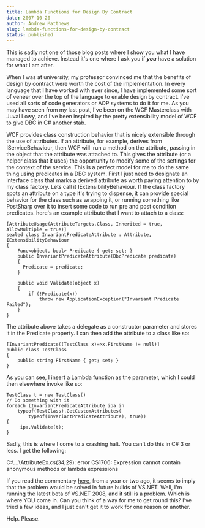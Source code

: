 ```yaml
---
title: Lambda Functions for Design By Contract
date: 2007-10-20
author: Andrew Matthews
slug: lambda-functions-for-design-by-contract
status: published
---
```


This is sadly not one of those blog posts where I show you what I have managed to achieve. Instead it's one where I ask you if ***you*** have a solution for what I am after.

When I was at university, my professor convinced me that the benefits of design by contract were worth the cost of the implementation. In every language that I have worked with ever since, I have implemented some sort of veneer over the top of the language to enable design by contract. I've used all sorts of code generators or AOP systems to do it for me. As you may have seen from my last post, I've been on the WCF Masterclass with Juval Lowy, and I've been inspired by the pretty extensibility model of WCF to give DBC in C\# another stab.

WCF provides class construction behavior that is nicely extensible through the use of attributes. If an attribute, for example, derives from IServiceBehaviour, then WCF will  run a method on the attribute, passing in the object that the attribute was attached to. This gives the attribute (or a helper class that it uses) the opportunity to modify some of the settings for the context of the service. This is a perfect model for me to do the same thing using predicates in a DBC system. First I just need to designate an interface class that marks a derived attribute as worth paying attention to by my class factory. Lets call it IExtensibilityBehaviour. If the class factory spots an attribute on a type it's trying to dispense, it can provide special behavior for the class such as wrapping it, or running something like PostSharp over it to insert some code to run pre and post condition predicates. here's an example attribute that I want to attach to a class:

    [AttributeUsage(AttributeTargets.Class, Inherited = true, AllowMultiple = true)]
    sealed class InvariantPredicateAttribute : Attribute, IExtensibilityBehaviour
    {
        Func<object, bool> Predicate { get; set; }
        public InvariantPredicateAttribute(DbcPredicate predicate)
        {
          Predicate = predicate;
        }

        public void Validate(object x)
        {
            if (!Predicate(x))
                throw new ApplicationException("Invariant Predicate Failed");
        }
    }

The attribute above takes a delegate as a constructor parameter and stores it in the Predicate property. I can then add the attribute to a class like so:

    [InvariantPredicate((TestClass x)=>x.FirstName != null)]
    public class TestClass
    {
        public string FirstName { get; set; }
    }

As you can see, I insert a Lambda function as the parameter, which I could then elsewhere invoke like so:

    TestClass t = new TestClass()
    // Do something with it
    foreach (InvariantPredicateAttribute ipa in
        typeof(TestClass).GetCustomAttributes(
            typeof(InvariantPredicateAttribute), true))
    {
         ipa.Validate(t);
    }

Sadly, this is where I come to a crashing halt. You can't do this in C\# 3 or less. I get the following:

C:\\...\\AttributeEx.cs(34,29): error CS1706: Expression cannot contain anonymous methods or lambda expressions

[](http://11011.net/software/vspaste)If you read the commentary [here](https://connect.microsoft.com/VisualStudio/feedback/ViewFeedback.aspx?FeedbackID=91383), from a year or two ago, it seems to imply that the problem would be solved in future builds of VS.NET. Well, I'm running the latest beta of VS.NET 2008, and it still is a problem. Which is where YOU come in. Can you think of a way for me to get round this? I've tried a few ideas, and I just can't get it to work for one reason or another.

Help. Please.
